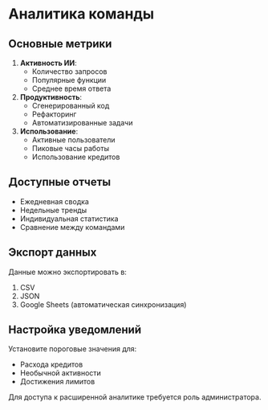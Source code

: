 # Аналитика команды

## Основные метрики
1. **Активность ИИ**:
   - Количество запросов
   - Популярные функции
   - Среднее время ответа
2. **Продуктивность**:
   - Сгенерированный код
   - Рефакторинг
   - Автоматизированные задачи
3. **Использование**:
   - Активные пользователи
   - Пиковые часы работы
   - Использование кредитов

## Доступные отчеты
- Ежедневная сводка
- Недельные тренды
- Индивидуальная статистика
- Сравнение между командами

## Экспорт данных
Данные можно экспортировать в:
1. CSV
2. JSON
3. Google Sheets (автоматическая синхронизация)

## Настройка уведомлений
Установите пороговые значения для:
- Расхода кредитов
- Необычной активности
- Достижения лимитов

Для доступа к расширенной аналитике требуется роль администратора.